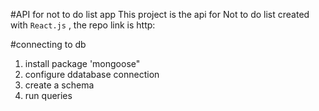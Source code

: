 #API for not to do list app
This project is the api for Not to do list created with `React.js` , the repo link is http:

#connecting to db

1. install package 'mongoose"
2. configure ddatabase connection
3. create a schema
4. run queries
